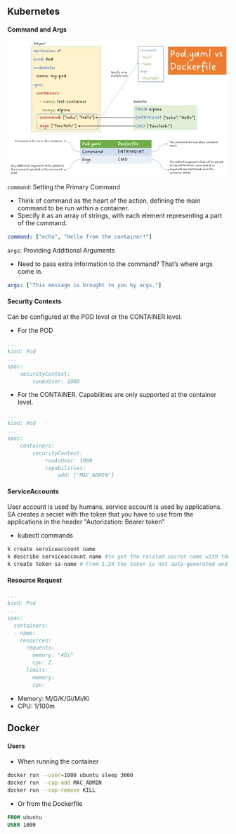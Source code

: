 ## Kubernetes
#### Command and Args

![commands](img/command.webp)

`command`: Setting the Primary Command
- Think of command as the heart of the action, defining the main command to be run within a container.
- Specify it as an array of strings, with each element representing a part of the command.
```yaml
command: ["echo", "Hello from the container!"]
```
`args`: Providing Additional Arguments
- Need to pass extra information to the command? That’s where args come in.
```yaml
args: ["This message is brought to you by args."]
```
#### Security Contexts
Can be configured at the POD level or the CONTAINER level.
- For the POD
```yaml
...
kind: Pod
...
spec:
    securityContext:
        runAsUser: 1000
```
- For the CONTAINER. Capabilities are only supported at the container level.
```yaml
...
kind: Pod
...
spec:
    containers:
        securityContext:
            runAsUser: 1000
            capabilities: 
                add: ["MAC_ADMIN"]
```
#### ServiceAccounts
User account is used by humans, service account is used by applications.
SA creates a secret with the token that you have to use from the applications in the header "Autorization: Bearer token"
- kubectl commands
```bash
k create serviceaccount name
k describe serviceaccount name #to get the related secret name with the token
k create token sa-name # From 1.24 the token is not auto-generated and now is time bound
```
#### Resource Request
```yaml
...
kind: Pod
...
spec:
  containers:
  - name:
    resources:
      requests:
        memory: "4Gi"
        cpu: 2
      limits:
        memory:
        cpu:
```
- Memory: M/G/K/Gi/Mi/Ki
- CPU: 1/100m

## Docker
#### Users
- When running the container
```bash
docker run --user=1000 ubuntu sleep 3600
docker run --cap-add MAC_ADMIN
docker run --cap-remove KILL
```
- Or from the Dockerfile
```dockerfile
FROM ubuntu
USER 1000
```